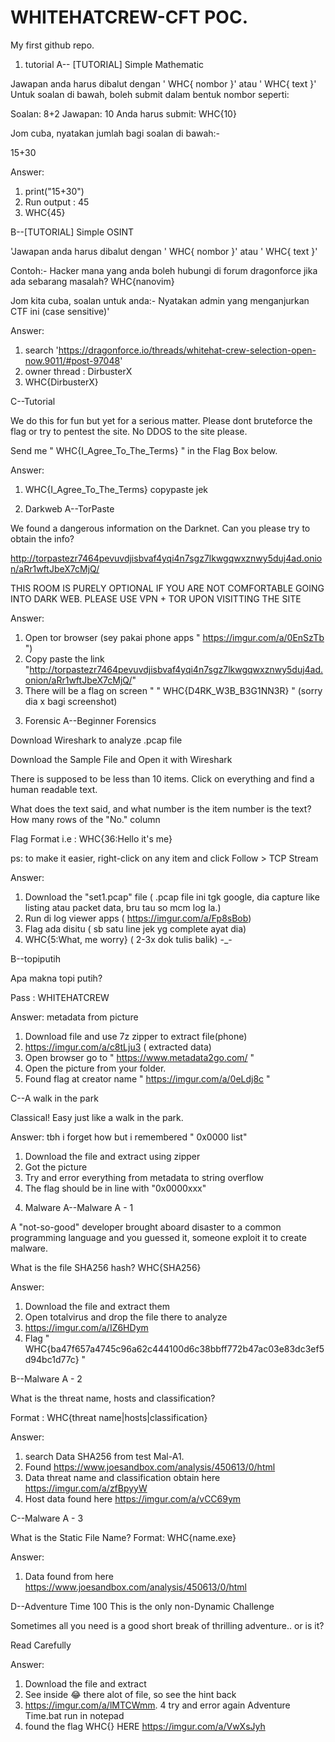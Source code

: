# WHITEHATCREW-CFT POC.
My first github repo.


1) tutorial 
  A-- [TUTORIAL] Simple Mathematic

Jawapan anda harus dibalut dengan ' WHC{ nombor }' atau ' WHC{ text }' Untuk soalan di bawah, boleh submit dalam bentuk nombor seperti:

Soalan: 8+2 Jawapan: 10 Anda harus submit: WHC{10}

Jom cuba, nyatakan jumlah bagi soalan di bawah:-

15+30

Answer: 
1. print("15+30")
2. Run output : 45
3. WHC{45}


  B--[TUTORIAL] Simple OSINT

'Jawapan anda harus dibalut dengan ' WHC{ nombor }' atau ' WHC{ text }'

Contoh:- Hacker mana yang anda boleh hubungi di forum dragonforce jika ada sebarang masalah? WHC{nanovim}

Jom kita cuba, soalan untuk anda:- Nyatakan admin yang menganjurkan CTF ini (case sensitive)'

Answer: 
1. search 'https://dragonforce.io/threads/whitehat-crew-selection-open-now.9011/#post-97048'
2. owner thread : DirbusterX
3. WHC{DirbusterX} 

 C--Tutorial

We do this for fun but yet for a serious matter. Please dont bruteforce the flag or try to pentest the site. No DDOS to the site please.

Send me " WHC{I_Agree_To_The_Terms} " in the Flag Box below.

Answer:
1. WHC{I_Agree_To_The_Terms} copypaste jek


2) Darkweb
  A--TorPaste

We found a dangerous information on the Darknet. Can you please try to obtain the info?

http://torpastezr7464pevuvdjisbvaf4yqi4n7sgz7lkwgqwxznwy5duj4ad.onion/aRr1wftJbeX7cMjQ/

THIS ROOM IS PURELY OPTIONAL IF YOU ARE NOT COMFORTABLE GOING INTO DARK WEB. PLEASE USE VPN + TOR UPON VISITTING THE SITE

Answer: 
1. Open tor browser (sey pakai phone apps " https://imgur.com/a/0EnSzTb ")
2. Copy paste the link "http://torpastezr7464pevuvdjisbvaf4yqi4n7sgz7lkwgqwxznwy5duj4ad.onion/aRr1wftJbeX7cMjQ/"
3. There will be a flag on screen " 
    " WHC{D4RK_W3B_B3G1NN3R} " (sorry dia x bagi screenshot)

3) Forensic
  A--Beginner Forensics


Download Wireshark to analyze .pcap file

Download the Sample File and Open it with Wireshark

There is supposed to be less than 10 items. Click on everything and find a human readable text.

What does the text said, and what number is the item number is the text? How many rows of the "No." column

Flag Format i.e : WHC{36:Hello it's me}

ps: to make it easier, right-click on any item and click Follow > TCP Stream

Answer: 
1. Download the "set1.pcap" file ( .pcap file ini tgk google, dia capture like listing atau packet data, bru tau so mcm log la.)
2. Run di log viewer apps ( https://imgur.com/a/Fp8sBob)
3. Flag ada disitu ( sb satu line jek yg complete ayat dia) 
4. WHC{5:What, me worry} ( 2-3x dok tulis balik) -_-

  B--topiputih

Apa makna topi putih?

Pass : WHITEHATCREW

Answer: metadata from picture
1. Download file and use 7z zipper to extract file(phone) 
2. https://imgur.com/a/c8tLju3 ( extracted data) 
3. Open browser go to " https://www.metadata2go.com/ " 
4. Open the picture from your folder. 
5. Found flag at creator name " https://imgur.com/a/0eLdj8c " 

  C--A walk in the park

Classical! Easy just like a walk in the park.

Answer: tbh i forget how but i remembered " 0x0000 list"
1. Download the file and extract using zipper
2. Got the picture 
3. Try and error everything from metadata to string overflow
4. The flag should be in line with "0x0000xxx"

4) Malware
  A--Malware A - 1

A "not-so-good" developer brought aboard disaster to a common programming language and you guessed it, someone exploit it to create malware.

What is the file SHA256 hash? WHC{SHA256}

Answer:
1. Download the file and extract them
2. Open totalvirus and drop the file there to analyze 
3. https://imgur.com/a/IZ6HDym
4. Flag " WHC{ba47f657a4745c96a62c444100d6c38bbff772b47ac03e83dc3ef5d94bc1d77c} "

  B--Malware A - 2

What is the threat name, hosts and classification?

Format : WHC{threat name|hosts|classification}

Answer: 
1. search Data SHA256 from test Mal-A1. 
2. Found https://www.joesandbox.com/analysis/450613/0/html
3. Data threat name and classification obtain here https://imgur.com/a/zfBpyyW
4. Host data found here https://imgur.com/a/vCC69ym

 C--Malware A - 3

What is the Static File Name? Format: WHC{name.exe}

Answer: 
1. Data found from here https://www.joesandbox.com/analysis/450613/0/html

 D--Adventure Time
100
This is the only non-Dynamic Challenge

Sometimes all you need is a good short break of thrilling adventure.. or is it?

Read Carefully

Answer:
1. Download the file and extract
2. See inside 😂 there alot of file, so see the hint back
3. https://imgur.com/a/lMTCWmm.
4  try and error again Adventure Time.bat run in notepad
5. found the flag WHC{} HERE https://imgur.com/a/VwXsJyh



